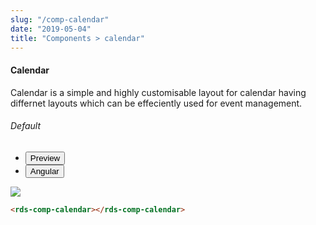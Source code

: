 ```yaml
---
slug: "/comp-calendar"
date: "2019-05-04"
title: "Components > calendar"
---
```


<!-- CSS only -->
<link href="https://cdn.jsdelivr.net/npm/bootstrap@5.1.3/dist/css/bootstrap.min.css" rel="stylesheet" integrity="sha384-1BmE4kWBq78iYhFldvKuhfTAU6auU8tT94WrHftjDbrCEXSU1oBoqyl2QvZ6jIW3" crossorigin="anonymous">
<link rel="stylesheet" href="../../../../../../../raaghu/src/assets/css/style-elements.css">
<link rel="stylesheet" href="../../../../../../../raaghu/src/assets/css/main.css">

#### Calendar
<p>Calendar is a simple and highly customisable layout for calendar having differnet layouts which can be effeciently used for event management.</p>
<section class="py-4">
  <h6>Default</h6>
    <div class="py-3">
      <div class="cust-tabs">
        <ul class="nav nav-tabs" id="myTab" role="tablist">
          <li class="nav-item" role="presentation">
            <button class="nav-link active" id="PreviewCalendar-tab1" data-bs-toggle="tab" data-bs-target="#PreviewCalendar" type="button" role="tab" aria-controls="PreviewBasic1" aria-selected="true">Preview </button>
          </li>
          <li class="nav-item" role="presentation">
            <button class="nav-link" id="AngularCalendar-tab1" data-bs-toggle="tab" data-bs-target="#AngularCalendar" type="button" role="tab" aria-controls="AngularCentre" aria-selec0ted="false"><i class="bi bi-code-slash" style="font-size:1.0rem"></i>Angular</button>
          </li>
        </ul>
      </div>
      <div class="tab-content card border" id="myTabContent">
        <div class="tab-pane fade show active" id="PreviewCalendar" role="tabpanel" aria-labelledby="PreviewCalendar-tab">
         <div class="contents p-5">
              <div class="row">
                 <div class="col-md-12">
                     <img src="\images\calendar.png" class="img-fluid w-75">
                 </div>              
              </div>
                       
  </div>
        </div>
        <div class="tab-pane fade show" id="AngularCalendar" role="tabpanel" aria-labelledby="AngularCalendar-tab1">
          <div class="contents bg-code">
<div class="row m-0">

```html
<rds-comp-calendar></rds-comp-calendar>
```
</div>
</div>
  </div>
        </div>
      </div>
    </div>
  </section>
  